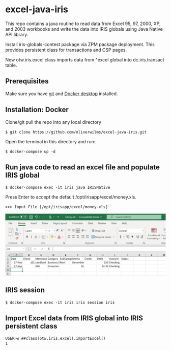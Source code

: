 # excel-java-iris

This repo contains a java routine to read data from Excel 95, 97, 2000, XP, and 2003 workbooks and write the data into IRIS globals using Java Native API library.

Install iris-globals-contest package via ZPM package deployment. This provides persistent class for transactions and CSP pages.

New otw.iris.excel class imports data from ^excel global into dc.iris.transact table.

## Prerequisites
Make sure you have [git](https://git-scm.com/book/en/v2/Getting-Started-Installing-Git) and [Docker desktop](https://www.docker.com/products/docker-desktop) installed.

## Installation: Docker
Clone/git pull the repo into any local directory

```
$ git clone https://github.com/oliverwilms/excel-java-iris.git
```

Open the terminal in this directory and run:

```
$ docker-compose up -d
```

## Run java code to read an excel file and populate IRIS global

```
$ docker-compose exec -it iris java IRISNative
```

Press Enter to accept the default /opt/irisapp/excel/money.xls.

```
>>> Input File [/opt/irisapp/excel/money.xls]
```

![screenshot](https://github.com/oliverwilms/bilder/blob/main/Money_xls.PNG)

## IRIS session

```
$ docker-compose exec -it iris iris session iris
```

## Import Excel data from IRIS global into IRIS persistent class

```
USER>w ##class(otw.iris.excel).importExcel()
1
```
